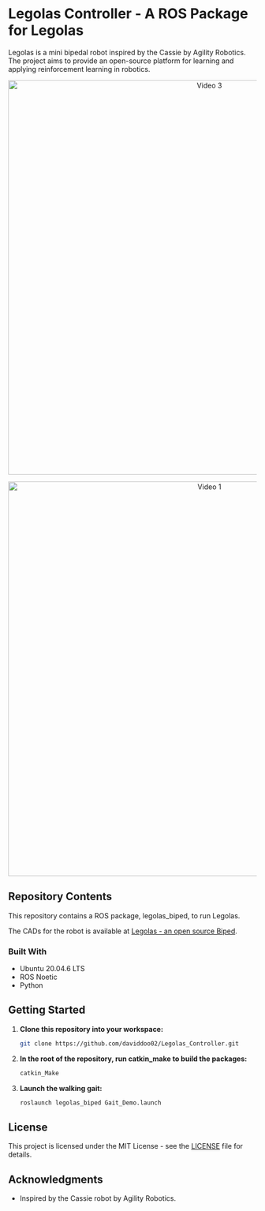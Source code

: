 # Legolas Controller - A ROS Package for Legolas

Legolas is a mini bipedal robot inspired by the Cassie by Agility Robotics. The project aims to provide an open-source platform for learning and applying reinforcement learning in robotics.

<p align="center">
  <a href="assets/Walking_Test_3.mp4"><img src="assets/Walking_Test_3.gif" alt="Video 3" width="800"></a>
</p>

<p align="center">
  <a href="assets/Walking_Test_1.mp4"><img src="assets/Walking_Test_1.gif" alt="Video 1" width="800"></a>
</p>

## Repository Contents

This repository contains a ROS package, legolas_biped, to run Legolas. 

The CADs for the robot is available at [Legolas - an open source Biped](https://github.com/daviddoo02/Legolas-an-open-source-biped).

### Built With

* Ubuntu 20.04.6 LTS
* ROS Noetic
* Python

## Getting Started

1. **Clone this repository into your workspace:**

    ```bash
    git clone https://github.com/daviddoo02/Legolas_Controller.git
    ```

2. **In the root of the repository, run catkin_make to build the packages:**

    ```bash
    catkin_Make
    ```

3. **Launch the walking gait:**

    ```bash
    roslaunch legolas_biped Gait_Demo.launch
    ```

## License

This project is licensed under the MIT License - see the [LICENSE](LICENSE) file for details.

## Acknowledgments

- Inspired by the Cassie robot by Agility Robotics.
